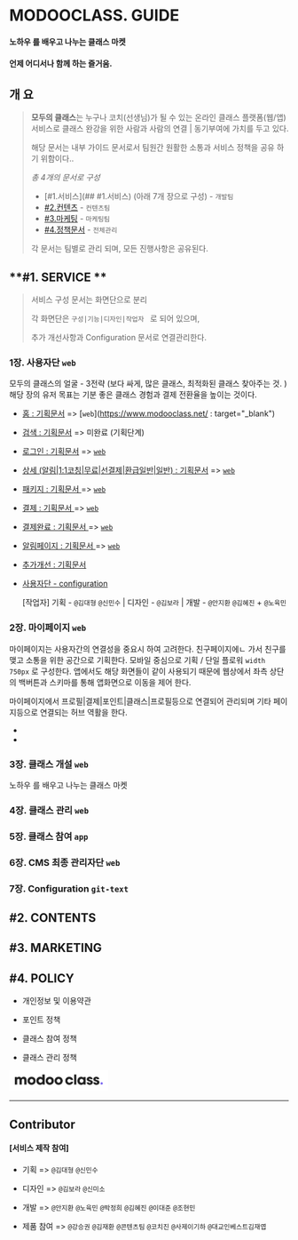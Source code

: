 # MODOOCLASS. GUIDE

#### **노하우** 를 배우고 나누는 클래스 마켓 

#### 언제 어디서나 함께 하는 즐거움. 





## **개 요**

>  **모두의 클래스**는 누구나 코치(선생님)가 될 수 있는 온라인 클래스 플랫폼(웹/앱) 서비스로 
>  클래스 완강을 위한 사람과 사람의 연결 | 동기부여에 가치를 두고 있다. 
>
>  해당 문서는 내부 가이드 문서로서 팀원간 원활한 소통과 서비스 정책을 공유 하기 위함이다..
>
>  *총 4개의 문서로 구성*
>
>  - [#1.서비스](## #1.서비스) (아래 7개 장으로 구성) - `개발팀`
>  - [#2.컨텐츠](contents) - `컨텐츠팀`
>  - [#3.마케팅](marketing) - `마케팅팀`
>  - [#4.정책문서](policy) - `전체관리`
>
>  각 문서는 팀별로 관리 되며, 모든 진행사항은 공유된다.



## **#1.  SERVICE **



> 서비스 구성 문서는 화면단으로 분리
>
> 각 화면단은 `구성|기능|디자인|작업자 `  로  되어 있으며,
>
> 추가 개선사항과  Configuration 문서로 연결관리한다. 



###  1장. 사용자단  `web`

모두의 클래스의 얼굴 - 3전략 (보다 싸게, 많은 클래스, 최적화된 클래스 찾아주는 것. )  
해당 장의 유저 목표는 기분 좋은 클래스 경험과 결제 전환율을 높이는 것이다. 

- [홈 : 기획문서](service/ch1_home)  => [`web`](https://www.modooclass.net/ : target="_blank") 

- [검색 : 기획문서](service/ch1_home/search) => 미완료 (기획단계)

- [로그인 : 기획문서](service/ch1_home/login)   =>   [`web`](https://www.modooclass.net/modoo/login)

- [상세 (알림|1:1코칭|무료|선결제|환급일반|일반) : 기획문서](service/ch1_home/detail)   =>  [`web`](https://www.modooclass.net/class/classDetail/483)

- [패키지 : 기획문서 ](service/ch1_home/package)   =>  [`web`](https://www.modooclass.net/class/pay/package/488)

- [결제 : 기획문서 ](service/ch1_home/pay)   =>  [`web`](https://www.modooclass.net/class/pay/payinfo/488/214)

- [결제완료 : 기획문서 ](service/ch1_home/pay/confirm)   =>   [`web`](https://www.modooclass.net/class/group/436)

- [알림페이지 : 기획문서 ](service/ch1_home/pay/alram)   =>  [`web`](https://www.modooclass.net/class/confirm/alarm/646/member/140019?token=eyJ0eXAiOiJKV1QiLCJhbGciOiJIUzI1NiJ9.eyJpc3MiOiJodHRwczpcL1wvYXBpLmVuZml0Lm5ldFwvYXBpXC92M1wvb3BlbmNhbGxcLzY0NiIsImlhdCI6MTU2MjcxNDczNSwiZXhwIjoxNTYzOTI0MzM1LCJuYmYiOjE1NjI3MTQ3MzUsImp0aSI6IlY4cUZlNVdUZVppbk9YYzYiLCJzdWIiOjE0MDAxOSwicHJ2IjoiOTYyYTE0ZDQ4YzQyOWUzYTZhYWIzNjEwYzAzNTJiZmJiNDVlZmM1OCJ9.42H7yjucquFfqHzDn5Xoo_Rf9qqEs16Oa50c3iO0T-g)

- [추가개선 : 기획문서 ](service/ch1_home/upgrade)

- [사용자단 - configuration ](service/ch7_configuration/home)

  

  [작업자] 기획 - `@김대형` `@신민수`  | 디자인 - `@김보라`  | 개발 - `@안지환` `@김혜진`  + `@노육민`





###  2장. 마이페이지  `web` 

마이페이지는 사용자간의 연결성을 중요시 하여 고려한다. 친구페이지에ㄴ 가서 친구를 맺고 소통을 위한 공간으로 기획한다.  모바일 중심으로 기획 / 단일 플로워  `width 750px` 로 구성한다. 앱에서도 해당 화면들이 같이 사용되기 때문에 웹상에서 좌측 상단의 백버튼과 스키마를 통해 앱화면으로 이동을 제어 한다.  

마이페이지에서 프로필|결제|포인트|클래스|프로필등으로 연결되어 관리되며 기타 페이지등으로 연결되는 허브 역활을 한다.  

- 

- 

  



###  3장. 클래스 개설  `web`

노하우 를 배우고 나누는 클래스 마켓



###  4장. 클래스 관리  `web`



###  5장. 클래스 참여  `app`



### 6장. CMS 최종 관리자단  `web`



###  7장. Configuration  `git-text`





##  **#2. CONTENTS** 





## **#3. MARKETING**





## **#4. POLICY**

- 개인정보 및 이용약관

- 포인트 정책

- 클래스 참여 정책

- 클래스 관리 정책

  







![](assets/image/logo1024.png)

-----------------------------------------------------------------------------------------------------------------------------------



##  **Contributor** 

#### [서비스 제작 참여]

- 기획 => `@김대형` `@신민수`

- 디자인 => `@김보라` `@신미소`

- 개발 => `@안지환` `@노육민` `@박정희` `@김혜진` `@이대준` `@조현민`

- 제품 참여 => `@강승권` `@김재환` `@콘텐츠팀` `@코치진` `@사제이기하` `@대교인베스트김재엽`

  